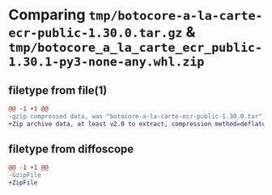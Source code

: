 # Comparing `tmp/botocore-a-la-carte-ecr-public-1.30.0.tar.gz` & `tmp/botocore_a_la_carte_ecr_public-1.30.1-py3-none-any.whl.zip`

## filetype from file(1)

```diff
@@ -1 +1 @@
-gzip compressed data, was "botocore-a-la-carte-ecr-public-1.30.0.tar", last modified: Tue Jul  4 01:44:30 2023, max compression
+Zip archive data, at least v2.0 to extract, compression method=deflate
```

## filetype from diffoscope

```diff
@@ -1 +1 @@
-GzipFile
+ZipFile
```

